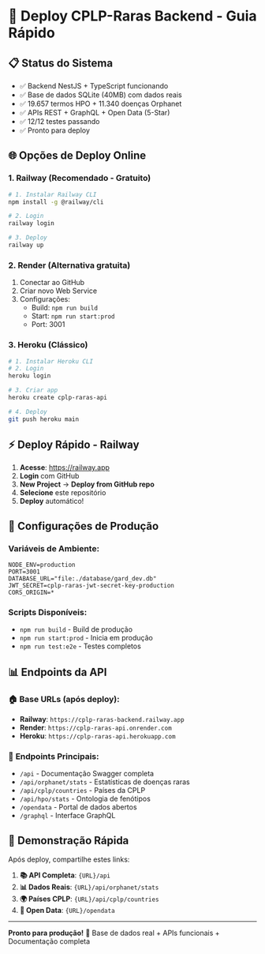 # 🚀 Deploy CPLP-Raras Backend - Guia Rápido

## 📋 **Status do Sistema**
- ✅ Backend NestJS + TypeScript funcionando
- ✅ Base de dados SQLite (40MB) com dados reais
- ✅ 19.657 termos HPO + 11.340 doenças Orphanet
- ✅ APIs REST + GraphQL + Open Data (5-Star)
- ✅ 12/12 testes passando
- ✅ Pronto para deploy

## 🌐 **Opções de Deploy Online**

### 1. **Railway** (Recomendado - Gratuito)
```bash
# 1. Instalar Railway CLI
npm install -g @railway/cli

# 2. Login
railway login

# 3. Deploy
railway up
```

### 2. **Render** (Alternativa gratuita)
1. Conectar ao GitHub
2. Criar novo Web Service
3. Configurações:
   - Build: `npm run build`
   - Start: `npm run start:prod`
   - Port: 3001

### 3. **Heroku** (Clássico)
```bash
# 1. Instalar Heroku CLI
# 2. Login
heroku login

# 3. Criar app
heroku create cplp-raras-api

# 4. Deploy
git push heroku main
```

## ⚡ **Deploy Rápido - Railway**

1. **Acesse**: https://railway.app
2. **Login** com GitHub
3. **New Project** → **Deploy from GitHub repo**
4. **Selecione** este repositório
5. **Deploy** automático!

## 🔧 **Configurações de Produção**

### Variáveis de Ambiente:
```env
NODE_ENV=production
PORT=3001
DATABASE_URL="file:./database/gard_dev.db"
JWT_SECRET=cplp-raras-jwt-secret-key-production
CORS_ORIGIN=*
```

### Scripts Disponíveis:
- `npm run build` - Build de produção
- `npm run start:prod` - Inicia em produção
- `npm run test:e2e` - Testes completos

## 📊 **Endpoints da API**

### 🏠 **Base URLs (após deploy):**
- **Railway**: `https://cplp-raras-backend.railway.app`
- **Render**: `https://cplp-raras-api.onrender.com`
- **Heroku**: `https://cplp-raras-api.herokuapp.com`

### 🎯 **Endpoints Principais:**
- `/api` - Documentação Swagger completa
- `/api/orphanet/stats` - Estatísticas de doenças raras
- `/api/cplp/countries` - Países da CPLP
- `/api/hpo/stats` - Ontologia de fenótipos
- `/opendata` - Portal de dados abertos
- `/graphql` - Interface GraphQL

## 🎉 **Demonstração Rápida**

Após deploy, compartilhe estes links:

1. **📚 API Completa**: `{URL}/api`
2. **📊 Dados Reais**: `{URL}/api/orphanet/stats`
3. **🌍 Países CPLP**: `{URL}/api/cplp/countries`
4. **🌟 Open Data**: `{URL}/opendata`

---

**Pronto para produção!** 🚀
Base de dados real + APIs funcionais + Documentação completa
